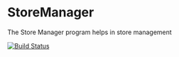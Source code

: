 # StoreManager
The Store Manager program helps in store management

[![Build Status](https://travis-ci.org/tomuhenry/StoreManager.svg?branch=ch-tests-161290386)](https://travis-ci.org/tomuhenry/StoreManager)

